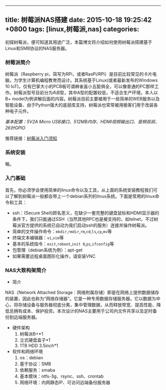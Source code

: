 
---
title: 树莓派NAS搭建
date: 2015-10-18 19:25:42 +0800
tags: [linux,树莓派,nas]
categories: 
---

初探树莓派，便可知道其用途广泛，本篇博文将介绍如何使用树莓派搭建基于Linux和SMB协议的NAS服务器。

### <a name="el9zps"></a>树莓派简介

树莓派（Raspberry pi，简写为RPi，或者RasPi/RPi）是目前比较常见的卡片电脑，为学生计算机编程教育而设计。其系统基于Linux(或者最新发布的Windows 10 IoT)。仅有巴掌大小的PCB板可谓麻雀虽小五脏俱全，可以像普通的PC那样工作。树莓派型号目前分为A\B型，其中A型的配置较低，不适合生产环境，本人以B+ model为例讲解后面的内容。树莓派目前主要被用于一些简单的WEB服务以及智能设备、由于Python强大的底层库支持，树莓派也常常被用极客们用于改装各种电子元件。

<!-- more -->

*基本配置：5V2A Micro USB接口、512MB内存、HDMI视频输出口、音频叔叔、26针GPIO*

推荐链接：[树莓派入门须知](http://www.shumeipai.net/thread-21180-1-1.html?_dsign=81e52e75)

### <a name="ecixgc"></a>系统安装

略。

### <a name="rg8qig"></a>入门基础

首先，你必须学会使用简单的linux命令以及工具，从上面的系统安装教程我们可以了解到树莓派一般都会带上一个debian系列的linux系统。下面是常用的linux命令和工具：

* ssh：(Secure Shell)顾名思义，在缺少一套完整的键盘鼠标和HDMI显示器的条件下，我们只能通过SSH（当然其他RPC也是被支持的，如telnet，不过树莓派官方提供的系统已自动为我们启动ssh的服务）连接并操作树莓派。
* 简单的文件操作命令：`mkdir`,`rmdir`,`rm`,`cd`,`ls`,`cp`,`mv`等
* 终端文本编辑器：`vi`,`vim`等
* 基本的系统指令：`exit`,`reboot`,`init 0`,`ps`,`ifconfig`等
* 包管理（debian系统为例）：apt-get
* 如果需要远程桌面图形化操作，请安装VNC

### <a name="4786hc"></a>NAS大致构架简介

* 简介

NAS（Network Attached Storage：网络附属存储）即是在网络上提供数据储存的装置，因此也称为“网络存储器”。它是一种专用数据存储服务器。它以数据为中心，将存储设备与服务器彻底分离，集中管理数据，从而释放带宽、提高性能、降低总拥有成本、保护投资。本次设计的NAS主要用于公司内文件共享以及定时备份到远端服务器。

* 硬件架构
    1. 树莓派B+\*1
    2. 立式硬盘盒子\*1
    3. 1TB HDD 3.5inch\*1
* 软件和网络环境
    1. os：debian
    2. 基于协议：SMB
    3. 依赖服务：smaba
    4. 基本模块：ntfs-3g、rsync、ssh、crontab
    5. 网络环境：内网静态IP、可访问远端备份服务器


